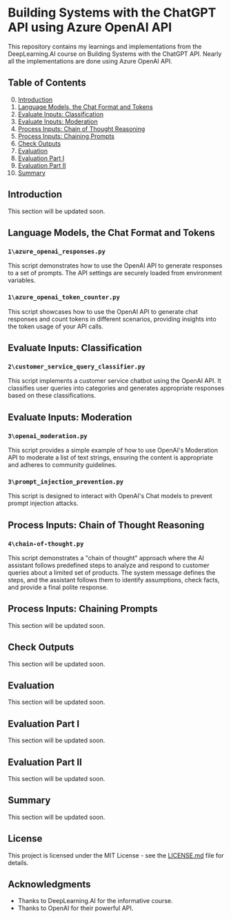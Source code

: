 # Building Systems with the ChatGPT API using Azure OpenAI API

This repository contains my learnings and implementations from the DeepLearning.AI course on Building Systems with the ChatGPT API. Nearly all the implementations are done using Azure OpenAI API.

## Table of Contents

0. [Introduction](#introduction)
1. [Language Models, the Chat Format and Tokens](#language-models-the-chat-format-and-tokens)
2. [Evaluate Inputs: Classification](#evaluate-inputs-classification)
3. [Evaluate Inputs: Moderation](#evaluate-inputs-moderation)
4. [Process Inputs: Chain of Thought Reasoning](#process-inputs-chain-of-thought-reasoning)
5. [Process Inputs: Chaining Prompts](#process-inputs-chaining-prompts)
6. [Check Outputs](#check-outputs)
7. [Evaluation](#evaluation)
8. [Evaluation Part I](#evaluation-part-i)
9. [Evaluation Part II](#evaluation-part-ii)
10. [Summary](#summary)

## Introduction

This section will be updated soon.

## Language Models, the Chat Format and Tokens

### `1\azure_openai_responses.py`

This script demonstrates how to use the OpenAI API to generate responses to a set of prompts. The API settings are securely loaded from environment variables.

### `1\azure_openai_token_counter.py`

This script showcases how to use the OpenAI API to generate chat responses and count tokens in different scenarios, providing insights into the token usage of your API calls.

## Evaluate Inputs: Classification

### `2\customer_service_query_classifier.py`

This script implements a customer service chatbot using the OpenAI API. It classifies user queries into categories and generates appropriate responses based on these classifications.

## Evaluate Inputs: Moderation

### `3\openai_moderation.py`

This script provides a simple example of how to use OpenAI's Moderation API to moderate a list of text strings, ensuring the content is appropriate and adheres to community guidelines.

### `3\prompt_injection_prevention.py`

This script is designed to interact with OpenAI's Chat models to prevent prompt injection attacks.

## Process Inputs: Chain of Thought Reasoning

### `4\chain-of-thought.py`

This script demonstrates a "chain of thought" approach where the AI assistant follows predefined steps to analyze and respond to customer queries about a limited set of products. The system message defines the steps, and the assistant follows them to identify assumptions, check facts, and provide a final polite response.

## Process Inputs: Chaining Prompts

This section will be updated soon.

## Check Outputs

This section will be updated soon.

## Evaluation

This section will be updated soon.

## Evaluation Part I

This section will be updated soon.

## Evaluation Part II

This section will be updated soon.

## Summary

This section will be updated soon.

## License

This project is licensed under the MIT License - see the [LICENSE.md](LICENSE.md) file for details.

## Acknowledgments

* Thanks to DeepLearning.AI for the informative course.
* Thanks to OpenAI for their powerful API.
